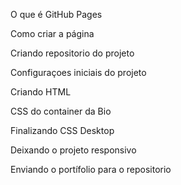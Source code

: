 O que é GitHub Pages

Como criar a página

Criando repositorio do projeto

Configuraçoes iniciais do projeto

Criando HTML

CSS do container da Bio

Finalizando CSS Desktop

Deixando o projeto responsivo

Enviando o portífolio para o repositorio